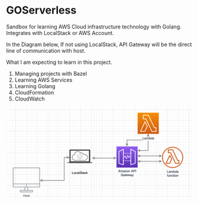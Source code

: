 # GOServerless

Sandbox for learning AWS Cloud infrastructure technology with Golang. Integrates with LocalStack or AWS Account.

In the Diagram below, If not using LocalStack, API Gateway will be the direct line of communication with host.


What I am expecting to learn in this project.

1. Managing projects with Bazel
2. Learning AWS Services
3. Learning Golang
4. CloudFormation
5. CloudWatch


![Current State](docs/diagram.png)